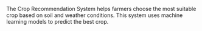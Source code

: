 The Crop Recommendation System helps farmers choose the most suitable crop based on soil and weather conditions. This system uses machine learning models to predict the best crop.
